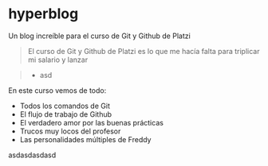 # hyperblog
Un blog increíble para el curso de Git y Github de Platzi
> El curso de Git y Github de Platzi es lo que me hacía falta para triplicar mi salario y lanzar

>- asd


En este curso vemos de todo:
* Todos los comandos de Git 
* El flujo de trabajo de Github
* El verdadero amor por las buenas prácticas
* Trucos muy locos del profesor
* Las personalidades múltiples de Freddy

asdasdasdasd